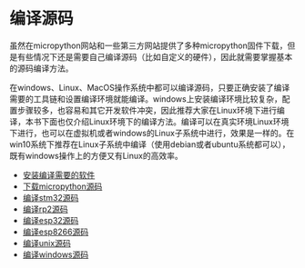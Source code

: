 # 编译源码

虽然在micropython网站和一些第三方网站提供了多种micropython固件下载，但是有些情况下还是需要自己编译源码（比如自定义的硬件），因此就需要掌握基本的源码编译方法。

在windows、Linux、MacOS操作系统中都可以编译源码，只要正确安装了编译需要的工具链和设置编译环境就能编译。windows上安装编译环境比较复杂，配置步骤较多，也容易和其它开发软件冲突，因此推荐大家在Linux环境下进行编译，本书下面也仅介绍Linux环境下的编译方法。编译可以在真实环境Linux环境下进行，也可以在虚拟机或者windows的Linux子系统中进行，效果是一样的。在win10系统下推荐在Linux子系统中编译（使用debian或者ubuntu系统都可以），既有windows操作上的方便又有Linux的高效率。

- [安装编译需要的软件](安装编译需要的软件/readme.md)
- [下载micropython源码](下载micropython源码/readme.md)
- [编译stm32源码](编译stm32源码/readme.md)
- [编译rp2源码](编译rp2源码/readme.md)
- [编译esp32源码](编译esp32源码/readme.md)
- [编译esp8266源码](编译esp8266源码/readme.md)
- [编译unix源码](编译unix源码/readme.md)
- [编译windows源码](编译windows源码/readme.md)